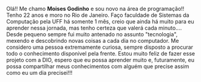 Olá!! Me chamo **Moises Godinho** e sou novo na área de programação!!
Tenho 22 anos e moro no Rio de Janeiro.
Faço faculdade de Sistemas da Computação pela UFF há somente 1 mês, creio que ainda há muito para eu aprender nessa jornada, mas tenho certeza que valerá cada minuto....
Desde pequeno sempre fui muito antenado no assunto "tecnologia", mexendo e descobrindo novas coisas a cada dia no computador. Me considero uma pessoa extremamente curiosa, sempre disposto a procurar todo o conhecimento disponivel pela frente.
Estou muito feliz de fazer esse projeto com a DIO, espero que eu possa aprender muito e, futuramente, eu possa compartilhar meus conhecimentos com alguém que precise assim como eu um dia precisei!!!
